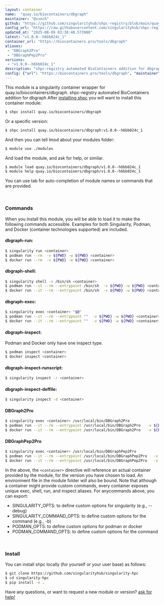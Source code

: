 ```yaml
---
layout: container
name:  "quay.io/biocontainers/dbgraph"
maintainer: "@vsoch"
github: "https://github.com/singularityhub/shpc-registry/blob/main/quay.io/biocontainers/dbgraph/container.yaml"
config_url: "https://raw.githubusercontent.com/singularityhub/shpc-registry/main/quay.io/biocontainers/dbgraph/container.yaml"
updated_at: "2025-08-09 03:38:48.573980"
latest: "v1.0.0--h6bb024c_1"
container_url: "https://biocontainers.pro/tools/dbgraph"
aliases:
 - "DBGraph2Pro"
 - "DBGraphPep2Pro"
versions:
 - "v1.0.0--h6bb024c_1"
description: "shpc-registry automated BioContainers addition for dbgraph"
config: {"url": "https://biocontainers.pro/tools/dbgraph", "maintainer": "@vsoch", "description": "shpc-registry automated BioContainers addition for dbgraph", "latest": {"v1.0.0--h6bb024c_1": "sha256:790328a5fef33094f1e01d6b02aec144d4a617877c118362c3fb3c8bd1ad8a0b"}, "tags": {"v1.0.0--h6bb024c_1": "sha256:790328a5fef33094f1e01d6b02aec144d4a617877c118362c3fb3c8bd1ad8a0b"}, "docker": "quay.io/biocontainers/dbgraph", "aliases": {"DBGraph2Pro": "/usr/local/bin/DBGraph2Pro", "DBGraphPep2Pro": "/usr/local/bin/DBGraphPep2Pro"}}
---
```


This module is a singularity container wrapper for quay.io/biocontainers/dbgraph.
shpc-registry automated BioContainers addition for dbgraph
After [installing shpc](#install) you will want to install this container module:


```bash
$ shpc install quay.io/biocontainers/dbgraph
```

Or a specific version:

```bash
$ shpc install quay.io/biocontainers/dbgraph:v1.0.0--h6bb024c_1
```

And then you can tell lmod about your modules folder:

```bash
$ module use ./modules
```

And load the module, and ask for help, or similar.

```bash
$ module load quay.io/biocontainers/dbgraph/v1.0.0--h6bb024c_1
$ module help quay.io/biocontainers/dbgraph/v1.0.0--h6bb024c_1
```

You can use tab for auto-completion of module names or commands that are provided.

<br>

### Commands

When you install this module, you will be able to load it to make the following commands accessible.
Examples for both Singularity, Podman, and Docker (container technologies supported) are included.

#### dbgraph-run:

```bash
$ singularity run <container>
$ podman run --rm  -v ${PWD} -w ${PWD} <container>
$ docker run --rm  -v ${PWD} -w ${PWD} <container>
```

#### dbgraph-shell:

```bash
$ singularity shell -s /bin/sh <container>
$ podman run --it --rm --entrypoint /bin/sh  -v ${PWD} -w ${PWD} <container>
$ docker run --it --rm --entrypoint /bin/sh  -v ${PWD} -w ${PWD} <container>
```

#### dbgraph-exec:

```bash
$ singularity exec <container> "$@"
$ podman run --it --rm --entrypoint ""  -v ${PWD} -w ${PWD} <container> "$@"
$ docker run --it --rm --entrypoint ""  -v ${PWD} -w ${PWD} <container> "$@"
```

#### dbgraph-inspect:

Podman and Docker only have one inspect type.

```bash
$ podman inspect <container>
$ docker inspect <container>
```

#### dbgraph-inspect-runscript:

```bash
$ singularity inspect -r <container>
```

#### dbgraph-inspect-deffile:

```bash
$ singularity inspect -d <container>
```


#### DBGraph2Pro

```bash
$ singularity exec <container> /usr/local/bin/DBGraph2Pro
$ podman run --it --rm --entrypoint /usr/local/bin/DBGraph2Pro   -v ${PWD} -w ${PWD} <container> -c " $@"
$ docker run --it --rm --entrypoint /usr/local/bin/DBGraph2Pro   -v ${PWD} -w ${PWD} <container> -c " $@"
```


#### DBGraphPep2Pro

```bash
$ singularity exec <container> /usr/local/bin/DBGraphPep2Pro
$ podman run --it --rm --entrypoint /usr/local/bin/DBGraphPep2Pro   -v ${PWD} -w ${PWD} <container> -c " $@"
$ docker run --it --rm --entrypoint /usr/local/bin/DBGraphPep2Pro   -v ${PWD} -w ${PWD} <container> -c " $@"
```



In the above, the `<container>` directive will reference an actual container provided
by the module, for the version you have chosen to load. An environment file in the
module folder will also be bound. Note that although a container
might provide custom commands, every container exposes unique exec, shell, run, and
inspect aliases. For anycommands above, you can export:

 - SINGULARITY_OPTS: to define custom options for singularity (e.g., --debug)
 - SINGULARITY_COMMAND_OPTS: to define custom options for the command (e.g., -b)
 - PODMAN_OPTS: to define custom options for podman or docker
 - PODMAN_COMMAND_OPTS: to define custom options for the command

<br>

### Install

You can install shpc locally (for yourself or your user base) as follows:

```bash
$ git clone https://github.com/singularityhub/singularity-hpc
$ cd singularity-hpc
$ pip install -e .
```

Have any questions, or want to request a new module or version? [ask for help!](https://github.com/singularityhub/singularity-hpc/issues)
